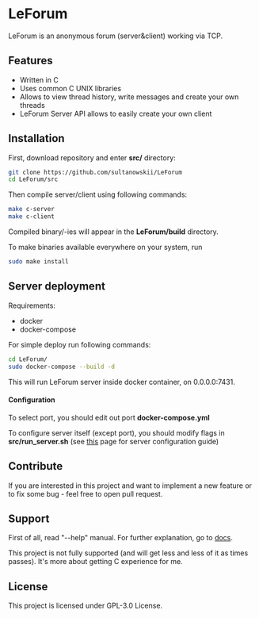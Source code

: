 # LeForum
LeForum is an anonymous forum (server&client) working via TCP.

## Features
- Written in C
- Uses common C UNIX libraries
- Allows to view thread history, write messages and create your own threads
- LeForum Server API allows to easily create your own client

## Installation
First, download repository and enter **src/** directory:
```bash
git clone https://github.com/sultanowskii/LeForum
cd LeForum/src
```

Then compile server/client using following commands:
```bash
make c-server
make c-client
```

Compiled binary/-ies will appear in the **LeForum/build** directory.

To make binaries available everywhere on your system, run

```bash
sudo make install
```

## Server deployment
Requirements:
- docker
- docker-compose

For simple deploy run following commands:

```bash
cd LeForum/
sudo docker-compose --build -d
```

This will run LeForum server inside docker container, on 0.0.0.0:7431.

#### Configuration
To select port, you should edit out port **docker-compose.yml**

To configure server itself (except port), you should modify flags in **src/run_server.sh** (see [this](docs/user/server_usage.md) page for server configuration guide)

## Contribute
If you are interested in this project and want to implement a new feature or to fix some bug - feel free to open pull request.

## Support
First of all, read "--help" manual. For further explanation, go to [docs](docs/README.md).

This project is not fully supported (and will get less and less of it as times passes). It's more about getting C experience for me.

## License
This project is licensed under GPL-3.0 License.
